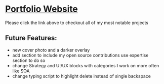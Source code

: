# [Portfolio Website](https://www.michaelpalhidai.com/)

Please click the link above to checkout all of my most notable projects

## Future Features:

- new cover photo and a darker overlay
- add section to include my open source contributions use expertise section to do so
- change Strategy and UI/UX blocks with categories I work on more often like SOA
- change typing script to highlight delete instead of single backspace
